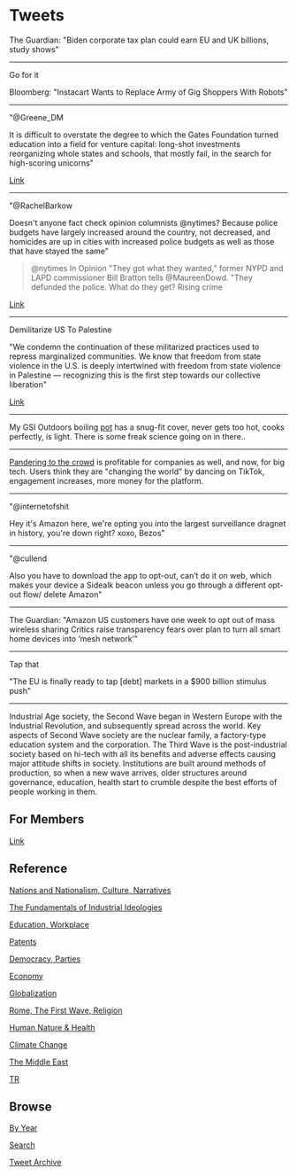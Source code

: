 # Tweets

The Guardian: "Biden corporate tax plan could earn EU and UK billions, study shows"

---

Go for it

Bloomberg: "Instacart Wants to Replace Army of Gig Shoppers With
Robots"

---

"@Greene_DM

It is difficult to overstate the degree to which the Gates Foundation
turned education into a field for venture capital: long-shot
investments reorganizing whole states and schools, that mostly fail,
in the search for high-scoring unicorns"

[Link](https://mobile.twitter.com/Greene_DM/status/1399344835727966210)

---

"@RachelBarkow

Doesn't anyone fact check opinion columnists @nytimes? Because police
budgets have largely increased around the country, not decreased, and
homicides are up in cities with increased police budgets as well as
those that have stayed the same"

>@nytimes
>In Opinion "They got what they wanted," former NYPD and LAPD
>commissioner Bill Bratton tells @MaureenDowd. "They defunded the
>police. What do they get? Rising crime

[Link](https://mobile.twitter.com/RachelBarkow/status/1398980129188089864)

---

Demilitarize US To Palestine

"We condemn the continuation of these militarized practices used to
repress marginalized communities. We know that freedom from state
violence in the U.S. is deeply intertwined with freedom from state
violence in Palestine — recognizing this is the first step towards our
collective liberation"

[Link](https://demilitarizeu2p.org/)

---

My GSI Outdoors boiling [pot](https://pbs.twimg.com/media/E2xhG5YXoAM-M4V?format=jpg&name=small) has a
snug-fit cover, never gets too hot, cooks perfectly, is light. There is some
freak science going on in there.. 

---

[Pandering to the crowd](https://pbs.twimg.com/media/Ev3M9t0WgAAdkKv?format=png&name=small)
is profitable for companies as well, and now, for big tech. Users
think they are "changing the world" by dancing on TikTok, engagement increases,
more money for the platform.

---

"@internetofshit

Hey it's Amazon here, we're opting you into the largest surveillance
dragnet in history, you're down right? xoxo, Bezos"

---

"@cullend

Also you have to download the app to opt-out, can’t do it on web,
which makes your device a Sidealk beacon unless you go through a
different opt-out flow/ delete Amazon"

---

The Guardian: "Amazon US customers have one week to opt out of mass
wireless sharing Critics raise transparency fears over plan to turn
all smart home devices into ‘mesh network’"

---

Tap that

"The EU is finally ready to tap [debt] markets in a $900 billion stimulus push"

---

Industrial Age society, the Second Wave began in Western Europe with
the Industrial Revolution, and subsequently spread across the
world. Key aspects of Second Wave society are the nuclear family, a
factory-type education system and the corporation. The Third Wave is
the post-industrial society based on hi-tech with all its benefits and
adverse effects causing major attitude shifts in society. Institutions
are built around methods of production, so when a new wave arrives,
older structures around governance, education, health start to crumble
despite the best efforts of people working in them.

## For Members

[Link](https://thirdwave-members.herokuapp.com)

## Reference

[Nations and Nationalism, Culture, Narratives](/2013/02/nations-and-nationalism.md)

[The Fundamentals of Industrial Ideologies](/2011/04/fundamentals-of-industrial-ideologies.md)

[Education, Workplace](2017/09/education-workplace.md)

[Patents](/2018/09/patents.md)

[Democracy, Parties](/2016/11/democracy.md)

[Economy](/2018/05/economy.md)

[Globalization](/2018/09/globalization.md)

[Rome, The First Wave, Religion](/2017/12/rome.md)

[Human Nature & Health](/2020/07/human-nature.md)

[Climate Change](/2018/12/climate.md)

[The Middle East](/2019/07/middleeast.md)

[TR](../tr)

## Browse

[By Year](years.md)

[Search](search.html)

[Tweet Archive](/tweets/README.md)


